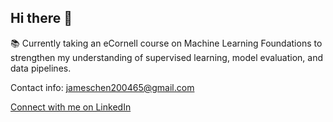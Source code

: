 ## Hi there 👋

📚 Currently taking an eCornell course on Machine Learning Foundations to strengthen my understanding of supervised learning, model evaluation, and data pipelines.


Contact info: jameschen200465@gmail.com

[Connect with me on LinkedIn](https://www.linkedin.com/in/jameschen2004)
<!--
**jameschen2004/jameschen2004** is a ✨ _special_ ✨ repository because its `README.md` (this file) appears on your GitHub profile.

Here are some ideas to get you started:

- 🔭 I’m currently working on ...
- 🌱 I’m currently learning ...
- 👯 I’m looking to collaborate on ...
- 🤔 I’m looking for help with ...
- 💬 Ask me about ...
- 📫 How to reach me: ...
- 😄 Pronouns: ...
- ⚡ Fun fact: ...
-->
